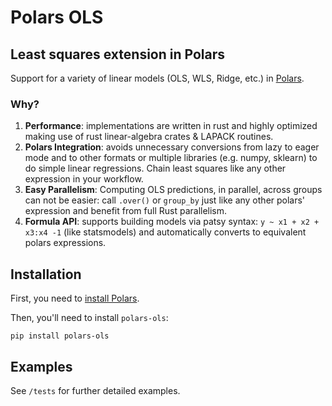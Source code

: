 # Polars OLS
## Least squares extension in Polars

Support for a variety of linear models (OLS, WLS, Ridge, etc.) in [Polars](https://www.pola.rs/).

### Why? 

1. **Performance**: implementations are written in rust and highly optimized making use of rust linear-algebra crates & LAPACK routines.
2. **Polars Integration**: avoids unnecessary conversions from lazy to eager mode and to other formats or multiple libraries (e.g. numpy, sklearn) to do simple linear regressions. Chain least squares like any other expression in your workflow.
3. **Easy Parallelism**: Computing OLS predictions, in parallel, across groups can not be easier: call `.over()` or `group_by` just like any other polars' expression and benefit from full Rust parallelism.
4. **Formula API**: supports building models via patsy syntax: `y ~ x1 + x2 + x3:x4 -1` (like statsmodels) and automatically converts to equivalent polars expressions.

Installation
------------


First, you need to [install Polars](https://pola-rs.github.io/polars/user-guide/installation/).

Then, you'll need to install `polars-ols`:
```console
pip install polars-ols
```

Examples
-------------

See `/tests` for further detailed examples.
